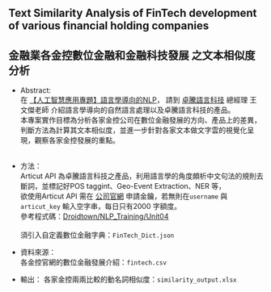 ## Text Similarity Analysis of FinTech development of various financial holding companies <br>
## 金融業各金控數位金融和金融科技發展 之文本相似度分析


- Abstract:<br>
在 [【人工智慧應用專題】語言學導向的NLP](https://www.youtube.com/watch?v=Z6KOlJ58Gfw)， 請到 [卓騰語言科技](https://www.droidtown.co/zh-tw/) 總經理 王文傑老師 介紹語言學導向的自然語言處理以及卓騰語言科技的產品。<br>
本專案實作目標為分析各家金控公司在數位金融發展的方向、產品上的差異，判斷方法為計算其文本相似度，並進一步針對各家文本做文字雲的視覺化呈現，觀察各家金控發展的重點。<br><br>

- 方法：<br>
Articut API 為卓騰語言科技之產品，利用語言學的角度頗析中文句法的規則去斷詞，並標記好POS taggint、Geo-Event Extraction、NER 等，<br>
欲使用Articut API 需在 [公司官網](https://www.droidtown.co/zh-tw/) 申請金鑰，若無則在```username``` 與```articut_key``` 輸入空字串，每日只有2000 字額度。<br>
參考程式碼：[Droidtown/NLP_Training/Unit04](https://github.com/Droidtown/NLP_Training/tree/main/Unit04)<br><br>
須引入自定義數位金融字典：``FinTech_Dict.json``

- 資料來源：<br>
各金控官網的數位金融發展介紹：``fintech.csv``

- 輸出：
各家金控兩兩比較的動名詞相似度：``similarity_output.xlsx``
